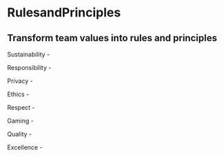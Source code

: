 # RulesandPrinciples
## Transform team values into rules and principles

Sustainability -
<!--Justin-->
Responsibility -
<!--Zach-->
Privacy -
<!--Matt-->
Ethics -
<!--Mark-->
Respect - 
<!--Swar-->
Gaming -
<!--Swar-->
Quality -
<!--Mak-->
Excellence -
<!--Mak-->
